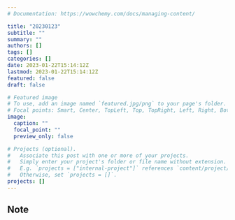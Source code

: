 ```yaml
---
# Documentation: https://wowchemy.com/docs/managing-content/

title: "20230123"
subtitle: ""
summary: ""
authors: []
tags: []
categories: []
date: 2023-01-22T15:14:12Z
lastmod: 2023-01-22T15:14:12Z
featured: false
draft: false

# Featured image
# To use, add an image named `featured.jpg/png` to your page's folder.
# Focal points: Smart, Center, TopLeft, Top, TopRight, Left, Right, BottomLeft, Bottom, BottomRight.
image:
  caption: ""
  focal_point: ""
  preview_only: false

# Projects (optional).
#   Associate this post with one or more of your projects.
#   Simply enter your project's folder or file name without extension.
#   E.g. `projects = ["internal-project"]` references `content/project/deep-learning/index.md`.
#   Otherwise, set `projects = []`.
projects: []
---
```


## Note

